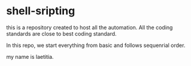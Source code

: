 # shell-sripting
this is a repository created to host all the automation.
All the coding standards are close to best coding standard.

In this repo, we start everything from basic and follows sequenrial order.

my name is laetitia.